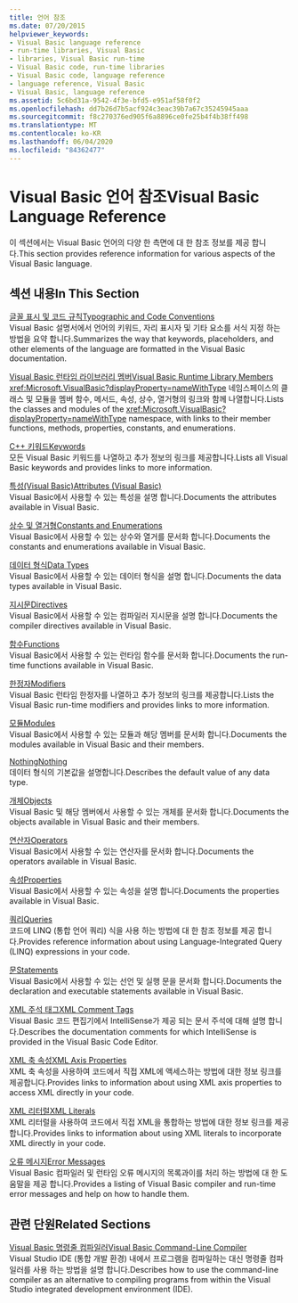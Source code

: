 ```yaml
---
title: 언어 참조
ms.date: 07/20/2015
helpviewer_keywords:
- Visual Basic language reference
- run-time libraries, Visual Basic
- libraries, Visual Basic run-time
- Visual Basic code, run-time libraries
- Visual Basic code, language reference
- language reference, Visual Basic
- Visual Basic, language reference
ms.assetid: 5c6bd31a-9542-4f3e-bfd5-e951af58f0f2
ms.openlocfilehash: dd7b26d7b5acf924c3eac39b7a67c35245945aaa
ms.sourcegitcommit: f8c270376ed905f6a8896ce0fe25b4f4b38ff498
ms.translationtype: MT
ms.contentlocale: ko-KR
ms.lasthandoff: 06/04/2020
ms.locfileid: "84362477"
---
```

# <a name="visual-basic-language-reference"></a><span data-ttu-id="79353-102">Visual Basic 언어 참조</span><span class="sxs-lookup"><span data-stu-id="79353-102">Visual Basic Language Reference</span></span>

<span data-ttu-id="79353-103">이 섹션에서는 Visual Basic 언어의 다양 한 측면에 대 한 참조 정보를 제공 합니다.</span><span class="sxs-lookup"><span data-stu-id="79353-103">This section provides reference information for various aspects of the Visual Basic language.</span></span>  
  
## <a name="in-this-section"></a><span data-ttu-id="79353-104">섹션 내용</span><span class="sxs-lookup"><span data-stu-id="79353-104">In This Section</span></span>  

 [<span data-ttu-id="79353-105">글꼴 표시 및 코드 규칙</span><span class="sxs-lookup"><span data-stu-id="79353-105">Typographic and Code Conventions</span></span>](typographic-and-code-conventions.md)  
 <span data-ttu-id="79353-106">Visual Basic 설명서에서 언어의 키워드, 자리 표시자 및 기타 요소를 서식 지정 하는 방법을 요약 합니다.</span><span class="sxs-lookup"><span data-stu-id="79353-106">Summarizes the way that keywords, placeholders, and other elements of the language are formatted in the Visual Basic documentation.</span></span>  
  
 [<span data-ttu-id="79353-107">Visual Basic 런타임 라이브러리 멤버</span><span class="sxs-lookup"><span data-stu-id="79353-107">Visual Basic Runtime Library Members</span></span>](runtime-library-members.md)  
 <span data-ttu-id="79353-108"><xref:Microsoft.VisualBasic?displayProperty=nameWithType> 네임스페이스의 클래스 및 모듈을 멤버 함수, 메서드, 속성, 상수, 열거형의 링크와 함께 나열합니다.</span><span class="sxs-lookup"><span data-stu-id="79353-108">Lists the classes and modules of the <xref:Microsoft.VisualBasic?displayProperty=nameWithType> namespace, with links to their member functions, methods, properties, constants, and enumerations.</span></span>  
  
 [<span data-ttu-id="79353-109">C++ 키워드</span><span class="sxs-lookup"><span data-stu-id="79353-109">Keywords</span></span>](keywords/index.md)  
 <span data-ttu-id="79353-110">모든 Visual Basic 키워드를 나열하고 추가 정보의 링크를 제공합니다.</span><span class="sxs-lookup"><span data-stu-id="79353-110">Lists all Visual Basic keywords and provides links to more information.</span></span>  
  
 [<span data-ttu-id="79353-111">특성(Visual Basic)</span><span class="sxs-lookup"><span data-stu-id="79353-111">Attributes (Visual Basic)</span></span>](attributes.md)  
 <span data-ttu-id="79353-112">Visual Basic에서 사용할 수 있는 특성을 설명 합니다.</span><span class="sxs-lookup"><span data-stu-id="79353-112">Documents the attributes available in Visual Basic.</span></span>  
  
 [<span data-ttu-id="79353-113">상수 및 열거형</span><span class="sxs-lookup"><span data-stu-id="79353-113">Constants and Enumerations</span></span>](constants-and-enumerations.md)  
 <span data-ttu-id="79353-114">Visual Basic에서 사용할 수 있는 상수와 열거를 문서화 합니다.</span><span class="sxs-lookup"><span data-stu-id="79353-114">Documents the constants and enumerations available in Visual Basic.</span></span>  
  
 [<span data-ttu-id="79353-115">데이터 형식</span><span class="sxs-lookup"><span data-stu-id="79353-115">Data Types</span></span>](data-types/index.md)  
 <span data-ttu-id="79353-116">Visual Basic에서 사용할 수 있는 데이터 형식을 설명 합니다.</span><span class="sxs-lookup"><span data-stu-id="79353-116">Documents the data types available in Visual Basic.</span></span>  
  
 [<span data-ttu-id="79353-117">지시문</span><span class="sxs-lookup"><span data-stu-id="79353-117">Directives</span></span>](directives/index.md)  
 <span data-ttu-id="79353-118">Visual Basic에서 사용할 수 있는 컴파일러 지시문을 설명 합니다.</span><span class="sxs-lookup"><span data-stu-id="79353-118">Documents the compiler directives available in Visual Basic.</span></span>  
  
 [<span data-ttu-id="79353-119">함수</span><span class="sxs-lookup"><span data-stu-id="79353-119">Functions</span></span>](functions/index.md)  
 <span data-ttu-id="79353-120">Visual Basic에서 사용할 수 있는 런타임 함수를 문서화 합니다.</span><span class="sxs-lookup"><span data-stu-id="79353-120">Documents the run-time functions available in Visual Basic.</span></span>  
  
 [<span data-ttu-id="79353-121">한정자</span><span class="sxs-lookup"><span data-stu-id="79353-121">Modifiers</span></span>](modifiers/index.md)  
 <span data-ttu-id="79353-122">Visual Basic 런타임 한정자를 나열하고 추가 정보의 링크를 제공합니다.</span><span class="sxs-lookup"><span data-stu-id="79353-122">Lists the Visual Basic run-time modifiers and provides links to more information.</span></span>  
  
 [<span data-ttu-id="79353-123">모듈</span><span class="sxs-lookup"><span data-stu-id="79353-123">Modules</span></span>](modules.md)  
 <span data-ttu-id="79353-124">Visual Basic에서 사용할 수 있는 모듈과 해당 멤버를 문서화 합니다.</span><span class="sxs-lookup"><span data-stu-id="79353-124">Documents the modules available in Visual Basic and their members.</span></span>  
  
 [<span data-ttu-id="79353-125">Nothing</span><span class="sxs-lookup"><span data-stu-id="79353-125">Nothing</span></span>](nothing.md)  
 <span data-ttu-id="79353-126">데이터 형식의 기본값을 설명합니다.</span><span class="sxs-lookup"><span data-stu-id="79353-126">Describes the default value of any data type.</span></span>  
  
 [<span data-ttu-id="79353-127">개체</span><span class="sxs-lookup"><span data-stu-id="79353-127">Objects</span></span>](objects/index.md)  
 <span data-ttu-id="79353-128">Visual Basic 및 해당 멤버에서 사용할 수 있는 개체를 문서화 합니다.</span><span class="sxs-lookup"><span data-stu-id="79353-128">Documents the objects available in Visual Basic and their members.</span></span>  
  
 [<span data-ttu-id="79353-129">연산자</span><span class="sxs-lookup"><span data-stu-id="79353-129">Operators</span></span>](operators/index.md)  
 <span data-ttu-id="79353-130">Visual Basic에서 사용할 수 있는 연산자를 문서화 합니다.</span><span class="sxs-lookup"><span data-stu-id="79353-130">Documents the operators available in Visual Basic.</span></span>  
  
 [<span data-ttu-id="79353-131">속성</span><span class="sxs-lookup"><span data-stu-id="79353-131">Properties</span></span>](properties.md)  
 <span data-ttu-id="79353-132">Visual Basic에서 사용할 수 있는 속성을 설명 합니다.</span><span class="sxs-lookup"><span data-stu-id="79353-132">Documents the properties available in Visual Basic.</span></span>  
  
 [<span data-ttu-id="79353-133">쿼리</span><span class="sxs-lookup"><span data-stu-id="79353-133">Queries</span></span>](queries/index.md)  
 <span data-ttu-id="79353-134">코드에 LINQ (통합 언어 쿼리) 식을 사용 하는 방법에 대 한 참조 정보를 제공 합니다.</span><span class="sxs-lookup"><span data-stu-id="79353-134">Provides reference information about using Language-Integrated Query (LINQ) expressions in your code.</span></span>  
  
 [<span data-ttu-id="79353-135">문</span><span class="sxs-lookup"><span data-stu-id="79353-135">Statements</span></span>](statements/index.md)  
 <span data-ttu-id="79353-136">Visual Basic에서 사용할 수 있는 선언 및 실행 문을 문서화 합니다.</span><span class="sxs-lookup"><span data-stu-id="79353-136">Documents the declaration and executable statements available in Visual Basic.</span></span>  
  
 [<span data-ttu-id="79353-137">XML 주석 태그</span><span class="sxs-lookup"><span data-stu-id="79353-137">XML Comment Tags</span></span>](xmldoc/index.md)  
 <span data-ttu-id="79353-138">Visual Basic 코드 편집기에서 IntelliSense가 제공 되는 문서 주석에 대해 설명 합니다.</span><span class="sxs-lookup"><span data-stu-id="79353-138">Describes the documentation comments for which IntelliSense is provided in the Visual Basic Code Editor.</span></span>  
  
 [<span data-ttu-id="79353-139">XML 축 속성</span><span class="sxs-lookup"><span data-stu-id="79353-139">XML Axis Properties</span></span>](xml-axis/index.md)  
 <span data-ttu-id="79353-140">XML 축 속성을 사용하여 코드에서 직접 XML에 액세스하는 방법에 대한 정보 링크를 제공합니다.</span><span class="sxs-lookup"><span data-stu-id="79353-140">Provides links to information about using XML axis properties to access XML directly in your code.</span></span>  
  
 [<span data-ttu-id="79353-141">XML 리터럴</span><span class="sxs-lookup"><span data-stu-id="79353-141">XML Literals</span></span>](xml-literals/index.md)  
 <span data-ttu-id="79353-142">XML 리터럴을 사용하여 코드에서 직접 XML을 통합하는 방법에 대한 정보 링크를 제공합니다.</span><span class="sxs-lookup"><span data-stu-id="79353-142">Provides links to information about using XML literals to incorporate XML directly in your code.</span></span>  
  
 [<span data-ttu-id="79353-143">오류 메시지</span><span class="sxs-lookup"><span data-stu-id="79353-143">Error Messages</span></span>](error-messages/index.md)  
 <span data-ttu-id="79353-144">Visual Basic 컴파일러 및 런타임 오류 메시지의 목록과이를 처리 하는 방법에 대 한 도움말을 제공 합니다.</span><span class="sxs-lookup"><span data-stu-id="79353-144">Provides a listing of Visual Basic compiler and run-time error messages and help on how to handle them.</span></span>  
  
## <a name="related-sections"></a><span data-ttu-id="79353-145">관련 단원</span><span class="sxs-lookup"><span data-stu-id="79353-145">Related Sections</span></span>  

 [<span data-ttu-id="79353-146">Visual Basic 명령줄 컴파일러</span><span class="sxs-lookup"><span data-stu-id="79353-146">Visual Basic Command-Line Compiler</span></span>](../reference/command-line-compiler/index.md)  
 <span data-ttu-id="79353-147">Visual Studio IDE (통합 개발 환경) 내에서 프로그램을 컴파일하는 대신 명령줄 컴파일러를 사용 하는 방법을 설명 합니다.</span><span class="sxs-lookup"><span data-stu-id="79353-147">Describes how to use the command-line compiler as an alternative to compiling programs from within the Visual Studio integrated development environment (IDE).</span></span>
